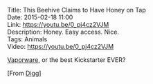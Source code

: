 Title: This Beehive Claims to Have Honey on Tap  
Date: 2015-02-18 11:00  
Link: https://youtu.be/0_pj4cz2VJM  
Description: Honey. Easy access. Nice.  
Tags: Animals  
Video: https://youtu.be/0_pj4cz2VJM  

[Vaporware][wikipedia], or the best Kickstarter EVER?

[From [Digg][digg]]

[digg]: http://digg.com/video/this-beehive-claims-to-have-honey-on-tap "Source link from Digg"
[wikipedia]: https://en.wikipedia.org/wiki/Vaporware